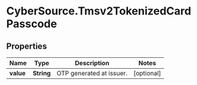 # CyberSource.Tmsv2TokenizedCardPasscode

## Properties
Name | Type | Description | Notes
------------ | ------------- | ------------- | -------------
**value** | **String** | OTP generated at issuer.  | [optional] 


